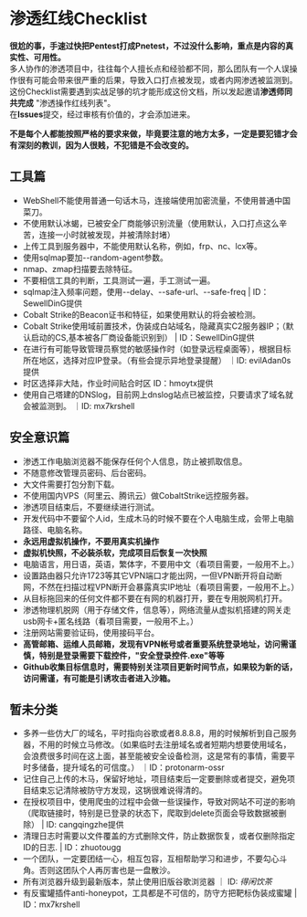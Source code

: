 # 渗透红线Checklist

**很尬的事，手速过快把Pentest打成Pnetest，不过没什么影响，重点是内容的真实性、可用性。**
<br>
多人协作的渗透项目中，往往每个人擅长点和经验都不同，那么团队有一个人误操作很有可能会带来很严重的后果，导致入口打点被发现，或者内网渗透被监测到。<br>
这份Checklist需要遇到实战足够的坑才能形成这份文档，所以发起邀请**渗透师同共完成** "渗透操作红线列表"。<br>
在**Issues**提交，经过审核有价值的，才会添加进来。<br>

**不是每个人都能按照严格的要求来做，毕竟要注意的地方太多，一定是要犯错才会有深刻的教训，因为人很贱，不犯错是不会改变的。**

## 工具篇

* WebShell不能使用普通一句话木马，连接端使用加密流量，不使用普通中国菜刀。
* 不使用默认冰蝎，已被安全厂商能够识别流量（使用默认，入口打点这么辛苦，连接一小时就被发现，并被清除封堵）
* 上传工具到服务器中，不能使用默认名称，例如，frp、nc、lcx等。
* 使用sqlmap要加--random-agent参数。
* nmap、zmap扫描要去除特征。
* 不要相信工具的判断，工具测试一遍，手工测试一遍。
* sqlmap注入频率问题，使用--delay、--safe-url、--safe-freq    | ID：SewellDinG提供
* Cobalt Strike的Beacon证书和特征，如果使用默认的将会被检测。
* Cobalt Strike使用域前置技术，伪装成白站域名，隐藏真实C2服务器IP；（默认启动的CS,基本被各厂商设备能识别到） | ID：SewellDinG提供
* 在进行有可能导致管理员察觉的敏感操作时（如登录远程桌面等），根据目标所在地区，选择对应IP登录。（有些会提示异地登录提醒） ｜ID: evilAdan0s 提供
* 时区选择非大陆，作业时间贴合时区   ID：hmoytx提供
* 使用自己塔建的DNSlog，目前网上dnslog站点已被监控，只要请求了域名就会被监测到。 ｜ID: mx7krshell

## 安全意识篇

* 渗透工作电脑浏览器不能保存任何个人信息，防止被抓取信息。
* 不随意修改管理员密码、后台密码。
* 大文件需要打包分割下载。
* 不使用国内VPS（阿里云、腾讯云）做CobaltStrike远控服务器。
* 渗透项目结束后，不要继续进行测试。
* 开发代码中不要留个人id，生成木马的时候不要在个人电脑生成，会带上电脑路径、电脑名称。
* **永远用虚拟机操作，不要用真实机操作**
* **虚拟机快照，不必装杀软，完成项目后恢复一次快照**
* 电脑语言，用日语，英语，繁体字，不要用中文（看项目需要，一般用不上。）
* 设置路由器只允许1723等其它VPN端口才能出网，一但VPN断开将自动断网，不然在扫描过程VPN断开会暴露真实IP地址（看项目需要，一般用不上。）
* 从目标拖回来的任何文件都不要在有网的机器打开，要在专用脱网机打开。
* 渗透物理机脱网（用于存储文件，信息等），网络流量从虚拟机搭建的网关走usb网卡+匿名线路（看项目需要，一般用不上。）
* 注册网站需要验证码，使用接码平台。
* **高管邮箱、运维人员邮箱，发现有VPN帐号或者重要系统登录地址，访问需谨慎，特别是登录需要下载控件，"安全登录控件.exe"等等**
* **Github收集目标信息时，需要特别关注项目更新时间节点，如果较为新的话，访问需谨，有可能是引诱攻击者进入沙箱。**

## 暂未分类

* 多养一些仿大厂的域名，平时指向谷歌或者8.8.8.8，用的时候解析到自己服务器，不用的时候立马修改。（如果临时去注册域名或者短期内想要使用域名，会浪费很多时间在这上面，甚至能被安全设备检测，这是常有的事情，需要平时多储备，提升域名的可信度。） ｜ID：protonarm-ossr
* 记住自己上传的木马，保留好地址，项目结束后一定要删除或者提交，避免项目结束忘记清除被防守方发现，这锅很难说得清的。
* 在授权项目中，使用爬虫的过程中会做一些误操作，导致对网站不可逆的影响（爬取链接时，特别是已登录的状态下，爬取到delete页面会导致数据被删除） | ID: cangqingzhe提供
* 清理日志时需要以文件覆盖的方式删除文件，防止数据恢复，或者仅删除指定ID的日志. | ID：zhuotougg
* 一个团队，一定要团结一心，相互包容，互相帮助学习和进步，不要勾心斗角。否则这团队个人再厉害也是一盘散沙。
* 所有浏览器升级到最新版本，禁止使用旧版谷歌浏览器 ｜ ID: _得闲饮茶_
* 有反蜜罐插件anti-honeypot，工具都是不可信的，防守方把靶标伪装成蜜罐 | ID：mx7krshell
